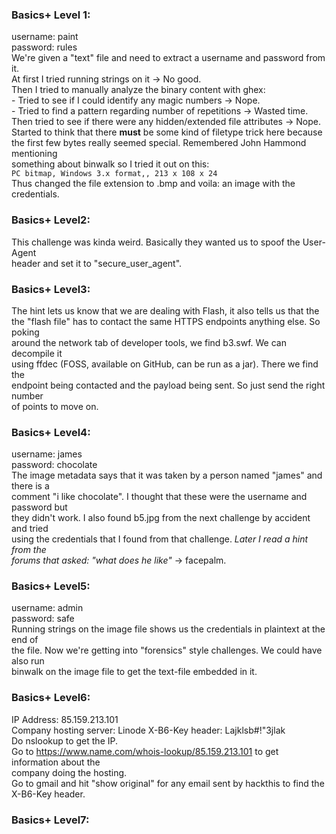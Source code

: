 ### Basics+ Level 1:  
username: paint  
password: rules  
We're given a "text" file and need to extract a username and password from it.  
At first I tried running strings on it -> No good.  
Then I tried to manually analyze the binary content with ghex:  
    - Tried to see if I could identify any magic numbers -> Nope.  
    - Tried to find a pattern regarding number of repetitions -> Wasted time.  
Then tried to see if there were any hidden/extended file attributes -> Nope.  
Started to think that there **must** be some kind of filetype trick here because  
the first few bytes really seemed special. Remembered John Hammond mentioning  
something about binwalk so I tried it out on this:  
`PC bitmap, Windows 3.x format,, 213 x 108 x 24`  
Thus changed the file extension to .bmp and voila: an image with the credentials.  

### Basics+ Level2:  
This challenge was kinda weird. Basically they wanted us to spoof the User-Agent  
header and set it to "secure_user_agent".

### Basics+ Level3:  
The hint lets us know that we are dealing with Flash, it also tells us that the  
the "flash file" has to contact the same HTTPS endpoints anything else. So poking  
around the network tab of developer tools, we find b3.swf. We can decompile it  
using ffdec (FOSS, available on GitHub, can be run as a jar). There we find the  
endpoint being contacted and the payload being sent. So just send the right number  
of points to move on.  

### Basics+ Level4:  
username: james  
password: chocolate  
The image metadata says that it was taken by a person named "james" and there is a  
comment "i like chocolate". I thought that these were the username and password but  
they didn't work. I also found b5.jpg from the next challenge by accident and tried  
using the credentials that I found from that challenge. *Later I read a hint from the  
forums that asked: "what does he like"* -> facepalm.  

### Basics+ Level5:  
username: admin  
password: safe  
Running strings on the image file shows us the credentials in plaintext at the end of  
the file. Now we're getting into "forensics" style challenges. We could have also run  
binwalk on the image file to get the text-file embedded in it.  

### Basics+ Level6:  
IP Address: 85.159.213.101  
Company hosting server: Linode
X-B6-Key header: Lajklsb#!"3jlak  
Do nslookup to get the IP.  
Go to https://www.name.com/whois-lookup/85.159.213.101 to get information about the  
company doing the hosting.  
Go to gmail and hit "show original" for any email sent by hackthis to find the  
X-B6-Key header.  

### Basics+ Level7:  

